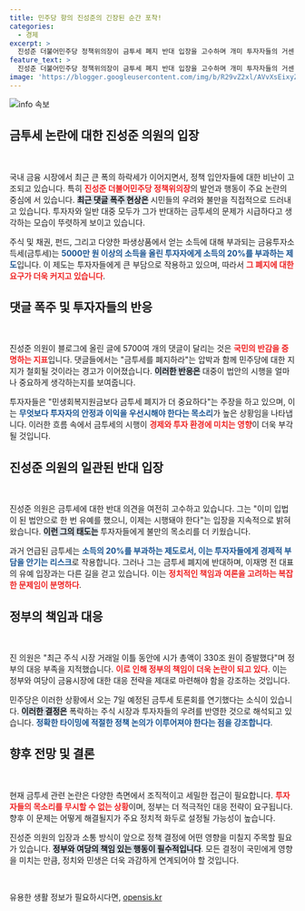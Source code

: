 ```yaml
---
title: 민주당 항의 진성준의 긴장된 순간 포착!
categories:
  - 경제
excerpt: >
  진성준 더불어민주당 정책위의장이 금투세 폐지 반대 입장을 고수하며 개미 투자자들의 거센 비난에 직면했다. 정부세법개정안에 달린 5700여 개 댓글이 이를 입증, 시장 혼란 속 진 의원의 입장에 대한 논란이 끊이지 않고 있다. 클릭 유도!
feature_text: >
  진성준 더불어민주당 정책위의장이 금투세 폐지 반대 입장을 고수하며 개미 투자자들의 거센 비난에 직면했다. 정부세법개정안에 달린 5700여 개 댓글이 이를 입증, 시장 혼란 속 진 의원의 입장에 대한 논란이 끊이지 않고 있다. 클릭 유도!
image: 'https://blogger.googleusercontent.com/img/b/R29vZ2xl/AVvXsEixyZcFfHzMRdzZMjFBmAUKJYCLCGyLL1o632UiGVXcaFdKo_bkvkuCioo0uUKlGfBVcT3P84aROyZIXSBEx3Aw5nCQ3pTgDom1WDC4m8eifvWiAmWEEVb4x6G_l8C0QH225ldMjyaFvpxGEBGNO37VmDTDMHGhJPq73UglMfDca1-0aw/s1600/blogspot.png'
---
```


<p><img src="https://blogger.googleusercontent.com/img/b/R29vZ2xl/AVvXsEixyZcFfHzMRdzZMjFBmAUKJYCLCGyLL1o632UiGVXcaFdKo_bkvkuCioo0uUKlGfBVcT3P84aROyZIXSBEx3Aw5nCQ3pTgDom1WDC4m8eifvWiAmWEEVb4x6G_l8C0QH225ldMjyaFvpxGEBGNO37VmDTDMHGhJPq73UglMfDca1-0aw/s1600/blogspot.png" alt="info 속보" /></p>

<h2 data-ke-size="size26">금투세 논란에 대한 진성준 의원의 입장</h2>

<p data-ke-size="size16">&nbsp;</p>

<p>국내 금융 시장에서 최근 큰 폭의 하락세가 이어지면서, 정책 입안자들에 대한 비난이 고조되고 있습니다. 특히 <b><span style="color: #ee2323;">진성준 더불어민주당 정책위의장</span></b>의 발언과 행동이 주요 논란의 중심에 서 있습니다. <b><span style="background-color: #21538527;">최근 댓글 폭주 현상은</span></b> 시민들의 우려와 불만을 직접적으로 드러내고 있습니다. 투자자와 일반 대중 모두가 그가 반대하는 금투세의 문제가 시급하다고 생각하는 모습이 뚜렷하게 보이고 있습니다. </p>

<p>주식 및 채권, 펀드, 그리고 다양한 파생상품에서 얻는 소득에 대해 부과되는 금융투자소득세(금투세)는 <b><span style="color: #1a5490;">5000만 원 이상의 소득을 올린 투자자에게 소득의 20%를 부과하는 제도</span></b>입니다. 이 제도는 투자자들에게 큰 부담으로 작용하고 있으며, 따라서 <b><span style="color: #ee2323;">그 폐지에 대한 요구가 더욱 커지고 있습니다</span></b>. </p>

<h2 data-ke-size="size26">댓글 폭주 및 투자자들의 반응</h2>

<p data-ke-size="size16">&nbsp;</p>

<p>진성준 의원이 블로그에 올린 글에 5700여 개의 댓글이 달리는 것은 <b><span style="color: #ee2323;">국민의 반감을 증명하는 지표</span></b>입니다. 댓글들에서는 "금투세를 폐지하라"는 압박과 함께 민주당에 대한 지지가 철회될 것이라는 경고가 이어졌습니다. <b><span style="background-color: #21538527;">이러한 반응은</span></b> 대중이 법안의 시행을 얼마나 중요하게 생각하는지를 보여줍니다.</p>

<p>투자자들은 "민생회복지원금보다 금투세 폐지가 더 중요하다"는 주장을 하고 있으며, 이는 <b><span style="color: #1a5490;">무엇보다 투자자의 안정과 이익을 우선시해야 한다는 목소리</span></b>가 높은 상황임을 나타냅니다. 이러한 흐름 속에서 금투세의 시행이 <b><span style="color: #ee2323;">경제와 투자 환경에 미치는 영향</span></b>이 더욱 부각될 것입니다. </p>

<h2 data-ke-size="size26">진성준 의원의 일관된 반대 입장</h2>

<p data-ke-size="size16">&nbsp;</p>

<p>진성준 의원은 금투세에 대한 반대 의견을 여전히 고수하고 있습니다. 그는 "이미 입법이 된 법안으로 한 번 유예를 했으니, 이제는 시행돼야 한다"는 입장을 지속적으로 밝혀왔습니다. <b><span style="background-color: #21538527;">이런 그의 태도는</span></b> 투자자들에게 불만의 목소리를 더 키웠습니다. </p>

<p>과거 언급된 금투세는 <b><span style="color: #1a5490;">소득의 20%를 부과하는 제도로서, 이는 투자자들에게 경제적 부담을 안기는 리스크</span></b>로 작용합니다. 그러나 그는 금투세 폐지에 반대하며, 이재명 전 대표의 유예 입장과는 다른 길을 걷고 있습니다. 이는 <b><span style="color: #ee2323;">정치적인 책임과 여론을 고려하는 복잡한 문제임이 분명하다</span></b>. </p>

<h2 data-ke-size="size26">정부의 책임과 대응</h2>

<p data-ke-size="size16">&nbsp;</p>

<p>진 의원은 "최근 주식 시장 거래일 이틀 동안에 시가 총액이 330조 원이 증발했다"며 정부의 대응 부족을 지적했습니다. <b><span style="color: #ee2323;">이로 인해 정부의 책임이 더욱 논란이 되고 있다</span></b>. 이는 정부와 여당이 금융시장에 대한 대응 전략을 제대로 마련해야 함을 강조하는 것입니다. </p>

<p>민주당은 이러한 상황에서 오는 7일 예정된 금투세 토론회를 연기했다는 소식이 있습니다. <b><span style="background-color: #21538527;">이러한 결정은</span></b> 폭락하는 주식 시장과 투자자들의 우려를 반영한 것으로 해석되고 있습니다. <b><span style="color: #1a5490;">정확한 타이밍에 적절한 정책 논의가 이루어져야 한다는 점을 강조합니다</span></b>. </p>

<h2 data-ke-size="size26">향후 전망 및 결론</h2>

<p data-ke-size="size16">&nbsp;</p>

<p>현재 금투세 관련 논란은 다양한 측면에서 조직적이고 세밀한 접근이 필요합니다. <b><span style="color: #ee2323;">투자자들의 목소리를 무시할 수 없는 상황</span></b>이며, 정부는 더 적극적인 대응 전략이 요구됩니다. 향후 이 문제는 어떻게 해결될지가 주요 정치적 화두로 설정될 가능성이 높습니다. </p>

<p>진성준 의원의 입장과 소통 방식이 앞으로 정책 결정에 어떤 영향을 미칠지 주목할 필요가 있습니다. <b><span style="background-color: #21538527;">정부와 여당의 책임 있는 행동이 필수적입니다</span></b>. 모든 결정이 국민에게 영향을 미치는 만큼, 정치와 민생은 더욱 과감하게 연계되어야 할 것입니다. </p>

<p data-ke-size="size16">&nbsp;</p>
유용한 생활 정보가 필요하시다면, <a href="https://opensis.kr" rel="dofollow">opensis.kr</a>


